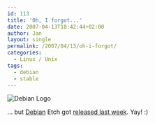 ```yaml
---
id: 113
title: 'Oh, I forgot...'
date: 2007-04-13T18:42:44+02:00
author: Jan
layout: single
permalink: /2007/04/13/oh-i-forgot/
categories:
  - Linux / Unix
tags:
  - debian
  - stable
---
```

![Debian Logo](/assets/images/2007/04/Debian_logo.png)

... but [Debian](http://www.debian.org) Etch got [released last week](http://www.debian.org/News/2007/20070408). Yay! :)